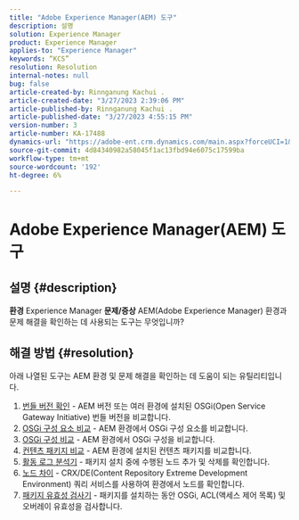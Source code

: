 ```yaml
---
title: "Adobe Experience Manager(AEM) 도구"
description: 설명
solution: Experience Manager
product: Experience Manager
applies-to: "Experience Manager"
keywords: “KCS”
resolution: Resolution
internal-notes: null
bug: false
article-created-by: Rinnganung Kachui .
article-created-date: "3/27/2023 2:39:06 PM"
article-published-by: Rinnganung Kachui .
article-published-date: "3/27/2023 4:55:15 PM"
version-number: 3
article-number: KA-17488
dynamics-url: "https://adobe-ent.crm.dynamics.com/main.aspx?forceUCI=1&pagetype=entityrecord&etn=knowledgearticle&id=2d9db91c-adcc-ed11-b597-6045bd0065b6"
source-git-commit: 4d84340982a58045f1ac13fbd94e6075c17599ba
workflow-type: tm+mt
source-wordcount: '192'
ht-degree: 6%

---
```


# Adobe Experience Manager(AEM) 도구

## 설명 {#description}

<b>환경</b>
Experience Manager
<b>문제/증상</b>
AEM(Adobe Experience Manager) 환경과 문제 해결을 확인하는 데 사용되는 도구는 무엇입니까?


## 해결 방법 {#resolution}

아래 나열된 도구는 AEM 환경 및 문제 해결을 확인하는 데 도움이 되는 유틸리티입니다.<br>
1. [번들 버전 확인](https://experienceleague.adobe.com/docs/experience-cloud-kcs/kbarticles/KA-17501.html?lang=en) - AEM 버전 또는 여러 환경에 설치된 OSGi(Open Service Gateway Initiative) 번들 버전을 비교합니다.
2. [OSGi 구성 요소 비교](https://helpx.adobe.com/experience-manager/kb/tools/osgi-component-diff.html) - AEM 환경에서 OSGi 구성 요소를 비교합니다.
3. [OSGi 구성 비교](https://helpx.adobe.com/experience-manager/kb/tools/osgi-configuration-diff.html) - AEM 환경에서 OSGi 구성을 비교합니다.
4. [컨텐츠 패키지 비교](https://helpx.adobe.com/experience-manager/kb/tools/content-package-comparator.html) - AEM 환경에 설치된 컨텐츠 패키지를 비교합니다.
5. [활동 로그 분석기](https://helpx.adobe.com/experience-manager/kb/tools/activity-log-analyzer.html) - 패키지 설치 중에 수행된 노드 추가 및 삭제를 확인합니다.
6. [노드 차이](https://helpx.adobe.com/experience-manager/kb/tools/aem-node-diff.html) - CRX/DE(Content Repository Extreme Development Environment) 쿼리 서비스를 사용하여 환경에서 노드를 확인합니다.
7. [패키지 유효성 검사기](https://helpx.adobe.com/experience-manager/6-4/sites/administering/using/package-manager.html#ValidatingPackages) - 패키지를 설치하는 동안 OSGi, ACL(액세스 제어 목록) 및 오버레이 유효성을 검사합니다.

